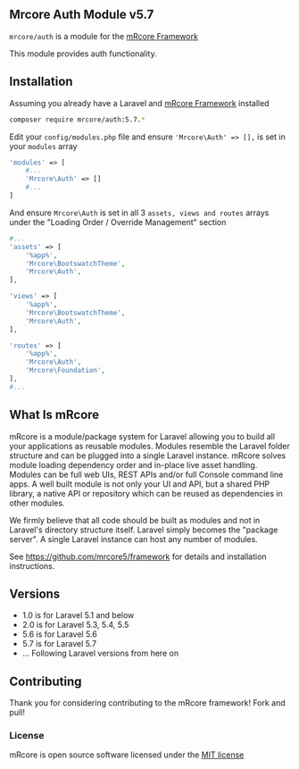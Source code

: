 ## Mrcore Auth Module v5.7

`mrcore/auth` is a module for the [mRcore Framework](https://github.com/mrcore5/framework)

This module provides auth functionality.


## Installation

Assuming you already have a Laravel and [mRcore Framework](https://github.com/mrcore5/framework) installed
```bash
composer require mrcore/auth:5.7.*
```

Edit your `config/modules.php` file and ensure `'Mrcore\Auth' => [],` is set in your `modules` array
```php
'modules' => [
    #...
    'Mrcore\Auth' => []
    #...
]
```

And ensure `Mrcore\Auth` is set in all 3 `assets, views and routes` arrays under the "Loading Order / Override Management" section
```php
#...
'assets' => [
    '%app%',
    'Mrcore\BootswatchTheme',
    'Mrcore\Auth',
],

'views' => [
    '%app%',
    'Mrcore\BootswatchTheme',
    'Mrcore\Auth',
],

'routes' => [
    '%app%',
    'Mrcore\Auth',
    'Mrcore\Foundation',
],
#...
```



## What Is mRcore

mRcore is a module/package system for Laravel allowing you to build all your applications as reusable modules.
Modules resemble the Laravel folder structure and can be plugged into a single Laravel instance.
mRcore solves module loading dependency order and in-place live asset handling.  Modules can be
full web UIs, REST APIs and/or full Console command line apps.  A well built module is not only your
UI and API, but a shared PHP library, a native API or repository which can be reused as dependencies in other modules.

We firmly believe that all code should be built as modules and not in Laravel's directory structure itself.
Laravel simply becomes the "package server".  A single Laravel instance can host any number of modules.

See https://github.com/mrcore5/framework for details and installation instructions.


## Versions

* 1.0 is for Laravel 5.1 and below
* 2.0 is for Laravel 5.3, 5.4, 5.5
* 5.6 is for Laravel 5.6
* 5.7 is for Laravel 5.7
* ... Following Laravel versions from here on

## Contributing

Thank you for considering contributing to the mRcore framework!  Fork and pull!

### License

mRcore is open source software licensed under the [MIT license](http://mreschke.com/license/mit)
